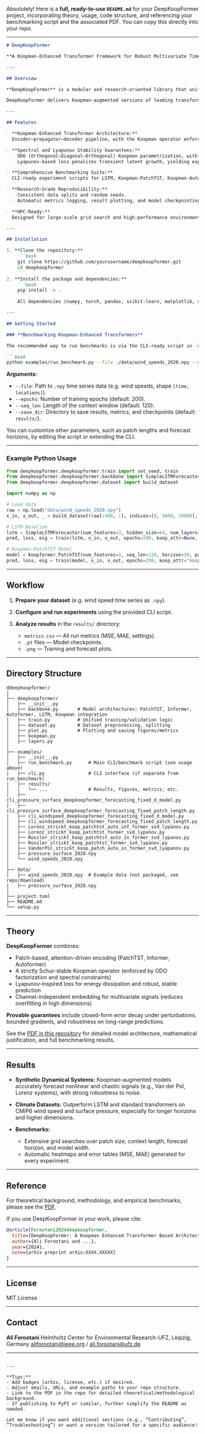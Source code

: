 Absolutely! Here is a **full, ready-to-use `README.md`** for your DeepKoopFormer project, incorporating theory, usage, code structure, and referencing your benchmarking script and the associated PDF. You can copy this directly into your repo.

---

````markdown
# DeepKoopFormer

**A Koopman-Enhanced Transformer Framework for Robust Multivariate Time Series Forecasting**

---

## Overview

**DeepKoopFormer** is a modular and research-oriented library that unifies Transformer-based deep learning with Koopman operator theory for time series forecasting. The library is built for researchers and practitioners needing robust, interpretable, and scalable forecasting in complex settings, including climate, energy, and nonlinear dynamical systems.

DeepKoopFormer delivers Koopman-augmented versions of leading transformer models (PatchTST, Autoformer, Informer), plus conventional LSTM baselines, with fully reproducible benchmarking, training scripts, and ablation tools.

---

## Features

- **Koopman-Enhanced Transformer Architecture:**  
  Encoder–propagator–decoder pipeline, with the Koopman operator enforcing stable, linear latent dynamics between encoding and decoding stages.

- **Spectral and Lyapunov Stability Guarantees:**  
  - ODO (Orthogonal–Diagonal–Orthogonal) Koopman parametrization, with eigenvalues constrained to the unit circle.
  - Lyapunov-based loss penalizes transient latent growth, yielding exponential decay guarantees.

- **Comprehensive Benchmarking Suite:**  
  CLI-ready experiment scripts for LSTM, Koopman-PatchTST, Koopman-Autoformer, and Koopman-Informer, on both synthetic and real datasets.

- **Research-Grade Reproducibility:**  
  - Consistent data splits and random seeds.
  - Automatic metrics logging, result plotting, and model checkpointing.

- **HPC-Ready:**  
  Designed for large-scale grid search and high-performance environments.

---

## Installation

1. **Clone the repository:**
    ```bash
    git clone https://github.com/yourusername/deepkoopformer.git
    cd deepkoopformer
    ```
2. **Install the package and dependencies:**
    ```bash
    pip install -e .
    ```
    All dependencies (numpy, torch, pandas, scikit-learn, matplotlib, seaborn, scipy) are listed in `pyproject.toml`.

---

## Getting Started

### **Benchmarking Koopman-Enhanced Transformers**

The recommended way to run benchmarks is via the CLI-ready script in `examples/`:

```bash
python examples/run_benchmark.py --file ./data/wind_speeds_2020.npy --epochs 200 --seq_len 120 --save_dir results/
````

**Arguments:**

* `--file`: Path to `.npy` time series data (e.g. wind speeds, shape `[time, locations]`).
* `--epochs`: Number of training epochs (default: 200).
* `--seq_len`: Length of the context window (default: 120).
* `--save_dir`: Directory to save results, metrics, and checkpoints (default: `results/`).

You can customize other parameters, such as patch lengths and forecast horizons, by editing the script or extending the CLI.

---

### **Example Python Usage**

```python
from deepkoopformer.deepkoopformer.train import set_seed, train
from deepkoopformer.deepkoopformer.backbone import SimpleLSTMForecaster, Koopformer_PatchTST
from deepkoopformer.deepkoopformer.dataset import build_dataset

import numpy as np

# Load data
raw = np.load("data/wind_speeds_2020.npy")
x_in, x_out, _ = build_dataset(raw[:400, :], indices=[0, 5000, 10000], patch_len=120, horizon=20)

# LSTM Baseline
lstm = SimpleLSTMForecaster(num_features=3, hidden_size=64, num_layers=2, horizon=20)
pred, loss, eig = train(lstm, x_in, x_out, epochs=200, koop_attr=None, lyap_weight=0)

# Koopman-PatchTST Model
model = Koopformer_PatchTST(num_features=3, seq_len=120, horizon=20, patch_len=120, d_model=48)
pred, loss, eig = train(model, x_in, x_out, epochs=200, koop_attr="koop")
```

---

## Workflow

1. **Prepare your dataset** (e.g. wind speed time series as `.npy`).
2. **Configure and run experiments** using the provided CLI script.
3. **Analyze results** in the `results/` directory:

   * `metrics.csv` — All run metrics (MSE, MAE, settings).
   * `.pt` files — Model checkpoints.
   * `.png` — Training and forecast plots.

---

## Directory Structure

```
ddeepkoopformer/
│
├── deepkoopformer/
│   ├── __init__.py
│   ├── backbone.py       # Model architectures: PatchTST, Informer, Autoformer, LSTM, Koopman integration
│   ├── train.py          # Unified training/validation logic
│   ├── dataset.py        # Dataset preprocessing, splitting
│   ├── plot.py           # Plotting and saving figures/metrics
│   ├── koopman.py
│   ├── layers.py
│
├── examples/
│   ├── __init__.py
│   ├── run_benchmark.py      # Main CLI/benchmark script (see usage above)
│   ├── cli.py                # CLI interface (if separate from run_benchmark)
│   ├── results/
│   │   └── ...               # Results, figures, metrics, etc.
│   ├── cli_pressure_surface_deepkoopformer_forecasting_fixed_d_model.py
│   ├── cli_pressure_surface_deepkoopformer_forecasting_fixed_patch_length.py
│   ├── cli_windspeed_deepkoopformer_forecasting_fixed_d_model.py
│   ├── cli_windspeed_deepkoopformer_forecasting_fixed_patch_length.py
│   ├── Lorenz_strickt_koop_patchtst_auto_inf_former_svd_lypanov.py
│   ├── Lorenz_strickt_koop_patchtst_former_svd_lypanov.py
│   ├── Rossler_strickt_koop_patchtst_auto_in_former_svd_lypanov.py
│   ├── Rossler_strickt_koop_patchtst_former_svd_lypanov.py
│   ├── VanderPol_strickt_koop_patch_auto_in_former_svd_lyapanov.py
│   ├── pressure_surface_2020.npy
│   └── wind_speeds_2020.npy
│
├── data/
│   ├── wind_speeds_2020.npy  # Example data (not packaged, see repo/download)
│   ├── pressure_surface_2020.npy
│
├── project.toml
├── README.md
└── setup.py

```

---

## Theory

**DeepKoopFormer** combines:

* Patch-based, attention-driven encoding (PatchTST, Informer, Autoformer)
* A strictly Schur-stable Koopman operator (enforced by ODO factorization and spectral constraints)
* Lyapunov-inspired loss for energy dissipation and robust, stable prediction
* Channel-independent embedding for multivariate signals (reduces overfitting in high dimensions)

**Provable guarantees** include closed-form error decay under perturbations, bounded gradients, and robustness on long-range predictions.

See the [PDF in this repository](./Transformers_for_energy_system_modeling_time_series-95.pdf) for detailed model architecture, mathematical justification, and full benchmarking results.

---

## Results

* **Synthetic Dynamical Systems:**
  Koopman-augmented models accurately forecast nonlinear and chaotic signals (e.g., Van der Pol, Lorenz systems), with strong robustness to noise.

* **Climate Datasets:**
  Outperform LSTM and standard transformers on CMIP6 wind speed and surface pressure, especially for longer horizons and higher dimensions.

* **Benchmarks:**

  * Extensive grid searches over patch size, context length, forecast horizon, and model width.
  * Automatic heatmaps and error tables (MSE, MAE) generated for every experiment.

---

## Reference

For theoretical background, methodology, and empirical benchmarks, please see the [PDF](./Transformers_for_energy_system_modeling_time_series-95.pdf).

If you use DeepKoopFormer in your work, please cite:

```bibtex
@article{Forootani2024deepkoopformer,
  title={DeepKoopFormer: A Koopman Enhanced Transformer Based Architecture for Time Series Forecasting},
  author={Ali Forootani and ...},
  year={2024},
  note={arXiv preprint arXiv:XXXX.XXXXX}
}
```

---

## License

MIT License

---

## Contact

**Ali Forootani**
Helmholtz Center for Environmental Research-UFZ, Leipzig, Germany
[aliforootani@ieee.org](mailto:aliforootani@ieee.org) / [ali.forootani@ufz.de](mailto:ali.forootani@ufz.de)

---

```

---

**Tips:**
- Add badges (arXiv, license, etc.) if desired.
- Adjust emails, URLs, and example paths to your repo structure.
- Link to the PDF in the repo for detailed theoretical/methodological background.
- If publishing to PyPI or similar, further simplify the README as needed.

Let me know if you want additional sections (e.g., “Contributing”, “Troubleshooting”) or want a version tailored for a specific audience!
```
